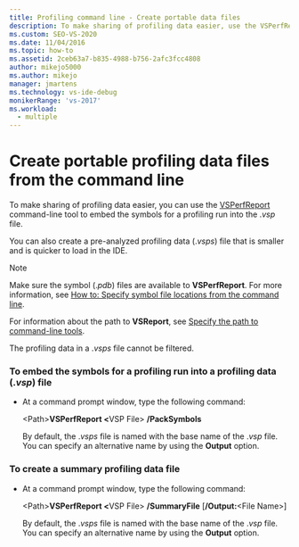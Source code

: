 ```yaml
---
title: Profiling command line - Create portable data files
description: To make sharing of profiling data easier, use the VSPerfReport.exe command-line tool to embed the symbols for a profiling run into the .vsp file.
ms.custom: SEO-VS-2020
ms.date: 11/04/2016
ms.topic: how-to
ms.assetid: 2ceb63a7-b835-4988-b756-2afc3fcc4808
author: mikejo5000
ms.author: mikejo
manager: jmartens
ms.technology: vs-ide-debug
monikerRange: 'vs-2017'
ms.workload: 
  - multiple
---
```

# Create portable profiling data files from the command line
To make sharing of profiling data easier, you can use the [VSPerfReport](../profiling/vsperfreport.md) command-line tool to embed the symbols for a profiling run into the .*vsp* file.

 You can also create a pre-analyzed profiling data (.*vsps*) file that is smaller and is quicker to load in the IDE.

> [!NOTE]
> Make sure the symbol (.*pdb*) files are available to **VSPerfReport**. For more information, see [How to: Specify symbol file locations from the command line](../profiling/how-to-specify-symbol-file-locations-from-the-command-line.md).
>
> For information about the path to **VSReport**, see [Specify the path to command-line tools](../profiling/specifying-the-path-to-profiling-tools-command-line-tools.md).
>
> The profiling data in a .*vsps* file cannot be filtered.

### To embed the symbols for a profiling run into a profiling data (.*vsp*) file

- At a command prompt window, type the following command:

   \<Path><strong>VSPerfReport \<</strong>VSP File> **/PackSymbols**

   By default, the .*vsps* file is named with the base name of the .*vsp* file. You can specify an alternative name by using the **Output** option.

### To create a summary profiling data file

- At a command prompt window, type the following command:

   \<Path><strong>VSPerfReport \<</strong>VSP File> **/SummaryFile** [**/Output:**\<File Name>]

   By default, the .*vsps* file is named with the base name of the .*vsp* file. You can specify an alternative name by using the **Output** option.
